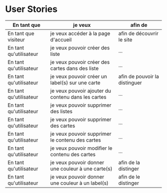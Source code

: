 # User Stories

| En tant que            | je veux                                            | afin de                       |
| ---------------------- | -------------------------------------------------- | ----------------------------- |
| En tant que visiteur   | je veux accéder à la page d'accueil                | afin de découvrir le site     |
| En tant qu'utilisateur | je veux pouvoir créer des liste                    | ...                           |
| En tant qu'utilisateur | je veux pouvoir créer des cartes dans des liste    | ...                           |
| En tant qu'utilisateur | je veux pouvoir créer un label(s) sur une carte    | afin de pouvoir la distinguer |
| En tant qu'utilisateur | je veux pouvoir ajouter du contenu dans les cartes | ...                           |
| En tant qu'utilisateur | je veux pouvoir supprimer des listes               | ...                           |
| En tant qu'utilisateur | je veux pouvoir supprimer des cartes               | ...                           |
| En tant qu'utilisateur | je veux pouvoir supprimer le contenu des cartes    | ...                           |
| En tant qu'utilisateur | je veux pouvoir modifier le contenu des cartes     | ...                           |
| En tant qu'utilisateur | je veux pouvoir donner une couleur à une carte(s)  | afin de la distinger          |
| En tant qu'utilisateur | je veux pouvoir donner une couleur à un label(s)   | afin de le distinger          |
